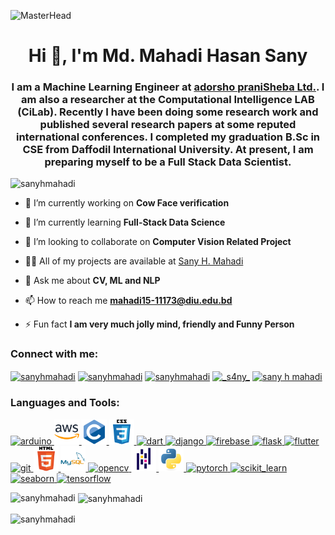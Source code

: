 ![MasterHead](https://miro.medium.com/max/2000/1*-eLjPY7UGSoQhSyW5qC6gw.gif)
<h1 align="center">Hi 👋, I'm Md. Mahadi Hasan Sany</h1>
<h3 align="center">I am a Machine Learning Engineer at <a href="https://pranisheba.com.bd">adorsho praniSheba Ltd.</a>. I am also a researcher at the Computational Intelligence LAB (CiLab). Recently I have been doing some research work and published several research papers at some reputed international conferences. I completed my graduation B.Sc in CSE from Daffodil International University. At present, I am preparing myself to be a Full Stack Data Scientist.</h3>

<p align="left"> <img src="https://komarev.com/ghpvc/?username=sanyhmahadi&label=Profile%20views&color=0e75b6&style=flat" alt="sanyhmahadi" /> </p>

- 🔭 I’m currently working on **Cow Face verification**

- 🌱 I’m currently learning **Full-Stack Data Science**

- 👯 I’m looking to collaborate on **Computer Vision Related Project**

- 👨‍💻 All of my projects are available at [Sany H. Mahadi](https://github.com/sanyhmahadi?tab=repositories)

- 💬 Ask me about **CV, ML and NLP**

- 📫 How to reach me **mahadi15-11173@diu.edu.bd**

- ⚡ Fun fact **I am very much jolly mind, friendly and Funny Person**

<h3 align="left">Connect with me:</h3>
<p align="left">
<a href="https://twitter.com/sanyhmahadi" target="blank"><img align="center" src="https://raw.githubusercontent.com/rahuldkjain/github-profile-readme-generator/master/src/images/icons/Social/twitter.svg" alt="sanyhmahadi" height="30" width="40" /></a>
<a href="https://linkedin.com/in/sanyhmahadi" target="blank"><img align="center" src="https://raw.githubusercontent.com/rahuldkjain/github-profile-readme-generator/master/src/images/icons/Social/linked-in-alt.svg" alt="sanyhmahadi" height="30" width="40" /></a>
<a href="https://fb.com/sanyhmahadi" target="blank"><img align="center" src="https://raw.githubusercontent.com/rahuldkjain/github-profile-readme-generator/master/src/images/icons/Social/facebook.svg" alt="sanyhmahadi" height="30" width="40" /></a>
<a href="https://instagram.com/_s4ny_" target="blank"><img align="center" src="https://raw.githubusercontent.com/rahuldkjain/github-profile-readme-generator/master/src/images/icons/Social/instagram.svg" alt="_s4ny_" height="30" width="40" /></a>
<a href="https://www.youtube.com/c/sany h mahadi" target="blank"><img align="center" src="https://raw.githubusercontent.com/rahuldkjain/github-profile-readme-generator/master/src/images/icons/Social/youtube.svg" alt="sany h mahadi" height="30" width="40" /></a>
</p>

<h3 align="left">Languages and Tools:</h3>
<p align="left"> <a href="https://www.arduino.cc/" target="_blank" rel="noreferrer"> <img src="https://cdn.worldvectorlogo.com/logos/arduino-1.svg" alt="arduino" width="40" height="40"/> </a> <a href="https://aws.amazon.com" target="_blank" rel="noreferrer"> <img src="https://raw.githubusercontent.com/devicons/devicon/master/icons/amazonwebservices/amazonwebservices-original-wordmark.svg" alt="aws" width="40" height="40"/> </a> <a href="https://www.cprogramming.com/" target="_blank" rel="noreferrer"> <img src="https://raw.githubusercontent.com/devicons/devicon/master/icons/c/c-original.svg" alt="c" width="40" height="40"/> </a> <a href="https://www.w3schools.com/css/" target="_blank" rel="noreferrer"> <img src="https://raw.githubusercontent.com/devicons/devicon/master/icons/css3/css3-original-wordmark.svg" alt="css3" width="40" height="40"/> </a> <a href="https://dart.dev" target="_blank" rel="noreferrer"> <img src="https://www.vectorlogo.zone/logos/dartlang/dartlang-icon.svg" alt="dart" width="40" height="40"/> </a> <a href="https://www.djangoproject.com/" target="_blank" rel="noreferrer"> <img src="https://cdn.worldvectorlogo.com/logos/django.svg" alt="django" width="40" height="40"/> </a> <a href="https://firebase.google.com/" target="_blank" rel="noreferrer"> <img src="https://www.vectorlogo.zone/logos/firebase/firebase-icon.svg" alt="firebase" width="40" height="40"/> </a> <a href="https://flask.palletsprojects.com/" target="_blank" rel="noreferrer"> <img src="https://www.vectorlogo.zone/logos/pocoo_flask/pocoo_flask-icon.svg" alt="flask" width="40" height="40"/> </a> <a href="https://flutter.dev" target="_blank" rel="noreferrer"> <img src="https://www.vectorlogo.zone/logos/flutterio/flutterio-icon.svg" alt="flutter" width="40" height="40"/> </a> <a href="https://git-scm.com/" target="_blank" rel="noreferrer"> <img src="https://www.vectorlogo.zone/logos/git-scm/git-scm-icon.svg" alt="git" width="40" height="40"/> </a> <a href="https://www.w3.org/html/" target="_blank" rel="noreferrer"> <img src="https://raw.githubusercontent.com/devicons/devicon/master/icons/html5/html5-original-wordmark.svg" alt="html5" width="40" height="40"/> </a> <a href="https://www.mysql.com/" target="_blank" rel="noreferrer"> <img src="https://raw.githubusercontent.com/devicons/devicon/master/icons/mysql/mysql-original-wordmark.svg" alt="mysql" width="40" height="40"/> </a> <a href="https://opencv.org/" target="_blank" rel="noreferrer"> <img src="https://www.vectorlogo.zone/logos/opencv/opencv-icon.svg" alt="opencv" width="40" height="40"/> </a> <a href="https://pandas.pydata.org/" target="_blank" rel="noreferrer"> <img src="https://raw.githubusercontent.com/devicons/devicon/2ae2a900d2f041da66e950e4d48052658d850630/icons/pandas/pandas-original.svg" alt="pandas" width="40" height="40"/> </a> <a href="https://www.python.org" target="_blank" rel="noreferrer"> <img src="https://raw.githubusercontent.com/devicons/devicon/master/icons/python/python-original.svg" alt="python" width="40" height="40"/> </a> <a href="https://pytorch.org/" target="_blank" rel="noreferrer"> <img src="https://www.vectorlogo.zone/logos/pytorch/pytorch-icon.svg" alt="pytorch" width="40" height="40"/> </a> <a href="https://scikit-learn.org/" target="_blank" rel="noreferrer"> <img src="https://upload.wikimedia.org/wikipedia/commons/0/05/Scikit_learn_logo_small.svg" alt="scikit_learn" width="40" height="40"/> </a> <a href="https://seaborn.pydata.org/" target="_blank" rel="noreferrer"> <img src="https://seaborn.pydata.org/_images/logo-mark-lightbg.svg" alt="seaborn" width="40" height="40"/> </a> <a href="https://www.tensorflow.org" target="_blank" rel="noreferrer"> <img src="https://www.vectorlogo.zone/logos/tensorflow/tensorflow-icon.svg" alt="tensorflow" width="40" height="40"/> </a> </p>

<p><img align="left" src="https://github-readme-stats.vercel.app/api/top-langs?username=sanyhmahadi&show_icons=true&locale=en&layout=compact" alt="sanyhmahadi" /></p>

<p>&nbsp;<img align="center" src="https://github-readme-stats.vercel.app/api?username=sanyhmahadi&show_icons=true&locale=en" alt="sanyhmahadi" /></p>

<p><img align="center" src="https://github-readme-streak-stats.herokuapp.com/?user=sanyhmahadi&" alt="sanyhmahadi" /></p>
